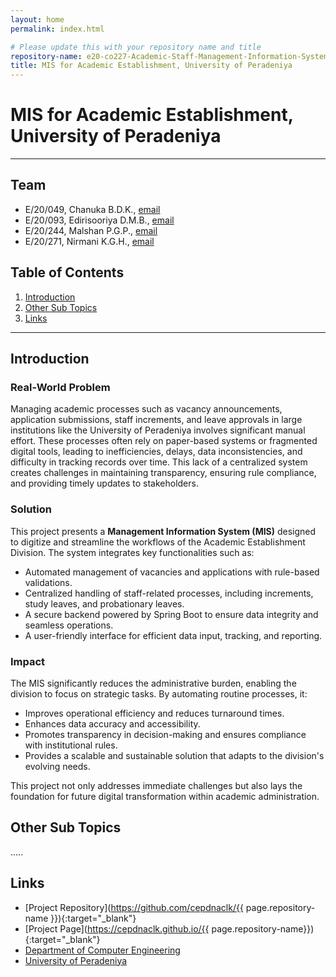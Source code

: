 ```yaml
---
layout: home
permalink: index.html

# Please update this with your repository name and title
repository-name: e20-co227-Academic-Staff-Management-Information-System
title: MIS for Academic Establishment, University of Peradeniya
---
```


[comment]: # "This is the standard layout for the project, but you can clean this and use your own template"

# MIS for Academic Establishment, University of Peradeniya

---

<!-- 
This is a sample image, to show how to add images to your page. To learn more options, please refer [this](https://projects.ce.pdn.ac.lk/docs/faq/how-to-add-an-image/)

![Sample Image](./images/sample.png)
 -->

## Team
-  E/20/049, Chanuka B.D.K., [email](mailto:e20049@eng.pdn.ac.lk)
-  E/20/093, Edirisooriya D.M.B., [email](mailto:e20093@eng.pdn.ac.lk)
-  E/20/244, Malshan P.G.P., [email](mailto:e20244@eng.pdn.ac.lk)
-  E/20/271, Nirmani K.G.H., [email](mailto:e20271@eng.pdn.ac.lk)

## Table of Contents
1. [Introduction](#introduction)
2. [Other Sub Topics](#other-sub-topics)
3. [Links](#links)

---

## Introduction

### Real-World Problem  
Managing academic processes such as vacancy announcements, application submissions, staff increments, and leave approvals in large institutions like the University of Peradeniya involves significant manual effort. These processes often rely on paper-based systems or fragmented digital tools, leading to inefficiencies, delays, data inconsistencies, and difficulty in tracking records over time. This lack of a centralized system creates challenges in maintaining transparency, ensuring rule compliance, and providing timely updates to stakeholders.  

### Solution  
This project presents a **Management Information System (MIS)** designed to digitize and streamline the workflows of the Academic Establishment Division. The system integrates key functionalities such as:  
- Automated management of vacancies and applications with rule-based validations.  
- Centralized handling of staff-related processes, including increments, study leaves, and probationary leaves.  
- A secure backend powered by Spring Boot to ensure data integrity and seamless operations.  
- A user-friendly interface for efficient data input, tracking, and reporting.  

### Impact  
The MIS significantly reduces the administrative burden, enabling the division to focus on strategic tasks. By automating routine processes, it:  
- Improves operational efficiency and reduces turnaround times.  
- Enhances data accuracy and accessibility.  
- Promotes transparency in decision-making and ensures compliance with institutional rules.  
- Provides a scalable and sustainable solution that adapts to the division's evolving needs.  

This project not only addresses immediate challenges but also lays the foundation for future digital transformation within academic administration.  

## Other Sub Topics

.....

## Links

- [Project Repository](https://github.com/cepdnaclk/{{ page.repository-name }}){:target="_blank"}
- [Project Page](https://cepdnaclk.github.io/{{ page.repository-name}}){:target="_blank"}
- [Department of Computer Engineering](http://www.ce.pdn.ac.lk/)
- [University of Peradeniya](https://eng.pdn.ac.lk/)


[//]: # (Please refer this to learn more about Markdown syntax)
[//]: # (https://github.com/adam-p/markdown-here/wiki/Markdown-Cheatsheet)
